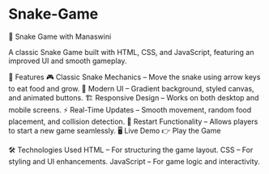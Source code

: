# Snake-Game
🐍 Snake Game with Manaswini


A classic Snake Game built with HTML, CSS, and JavaScript, featuring an improved UI and smooth gameplay.



🚀 Features
🎮 Classic Snake Mechanics – Move the snake using arrow keys to eat food and grow.
🎨 Modern UI – Gradient background, styled canvas, and animated buttons.
🏗️ Responsive Design – Works on both desktop and mobile screens.
⚡ Real-Time Updates – Smooth movement, random food placement, and collision detection.
🔄 Restart Functionality – Allows players to start a new game seamlessly.
🖥️ Live Demo
👉 Play the Game



🛠️ Technologies Used
HTML – For structuring the game layout.
CSS – For styling and UI enhancements.
JavaScript – For game logic and interactivity.
